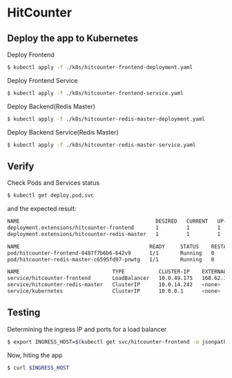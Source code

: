 # HitCounter

## Deploy the app to Kubernetes

Deploy Frontend

```sh
$ kubectl apply -f ./k8s/hitcounter-frontend-deployment.yaml
```

Deploy Frontend Service

```sh
$ kubectl apply -f ./k8s/hitcounter-frontend-service.yaml
```

Deploy Backend(Redis Master)

```sh
$ kubectl apply -f ./k8s/hitcounter-redis-master-deployment.yaml
```

Deploy Backend Service(Redis Master)

```sh
$ kubectl apply -f ./k8s/hitcounter-redis-master-service.yaml
```

## Verify

Check Pods and Services status

```sh
$ kubectl get deploy,pod,svc
```

and the expected result:

```sh
NAME                                            DESIRED   CURRENT   UP-TO-DATE   AVAILABLE   AGE
deployment.extensions/hitcounter-frontend       1         1         1            1           5m
deployment.extensions/hitcounter-redis-master   1         1         1            1           15s

NAME                                          READY     STATUS    RESTARTS   AGE
pod/hitcounter-frontend-8487f7b6b6-642v9      1/1       Running   0          5m
pod/hitcounter-redis-master-c6595fd97-pnwtg   1/1       Running   0          15s

NAME                              TYPE           CLUSTER-IP    EXTERNAL-IP    PORT(S)        AGE
service/hitcounter-frontend       LoadBalancer   10.0.49.175   168.62.166.3   80:32731/TCP   5m
service/hitcounter-redis-master   ClusterIP      10.0.14.242   <none>         6379/TCP       11s
service/kubernetes                ClusterIP      10.0.0.1      <none>         443/TCP        11m
```

## Testing

Determining the ingress IP and ports for a load balancer

```sh
$ export INGRESS_HOST=$(kubectl get svc/hitcounter-frontend -o jsonpath='{.status.loadBalancer.ingress[0].ip}')
```

Now, hiting the app

```sh
$ curl $INGRESS_HOST
```